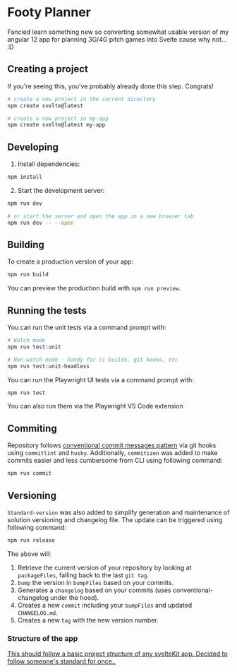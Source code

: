 # Footy Planner

Fancied learn something new so converting somewhat usable version of my angular 12 app for planning 3G/4G pitch games into Svelte cause why not... :D

## Creating a project

If you're seeing this, you've probably already done this step. Congrats!

```bash
# create a new project in the current directory
npm create svelte@latest

# create a new project in my-app
npm create svelte@latest my-app
```

## Developing

1. Install dependencies:

```bash
npm install
```

2. Start the development server:

```bash
npm run dev

# or start the server and open the app in a new browser tab
npm run dev -- --open
```

## Building

To create a production version of your app:

```bash
npm run build
```

You can preview the production build with `npm run preview`.

## Running the tests

You can run the unit tests via a command prompt with:

```bash
# Watch mode
npm run test:unit

# Non-watch mode - handy for ci builds, git hooks, etc
npm run test:unit-headless
```

You can run the Playwright UI tests via a command prompt with:

```bash
npm run test
```

You can also run them via the Playwright VS Code extension

## Commiting

Repository follows [conventional commit messages pattern](https://gist.github.com/qoomon/5dfcdf8eec66a051ecd85625518cfd13) via git hooks using `commitlint` and `husky`. Additionally, `commitizen` was added to make commits easier and less cumbersome from CLI using following command:

```bash
npm run commit
```

## Versioning

`Standard-version` was also added to simplify generation and maintenance of solution versioning and changelog file. The update can be triggered using following command:

```bash
npm run release
```

The above will:

1. Retrieve the current version of your repository by looking at `packageFiles`, falling back to the last `git tag`.
2. `bump` the version in `bumpFiles` based on your commits.
3. Generates a `changelog` based on your commits (uses conventional-changelog under the hood).
4. Creates a new `commit` including your `bumpFiles` and updated `CHANGELOG.md`.
5. Creates a new `tag` with the new version number.

### Structure of the app

[This should follow a basic project structure of any svelteKit app. Decided to follow someone's standard for once..](https://kit.svelte.dev/docs/project-structure)
